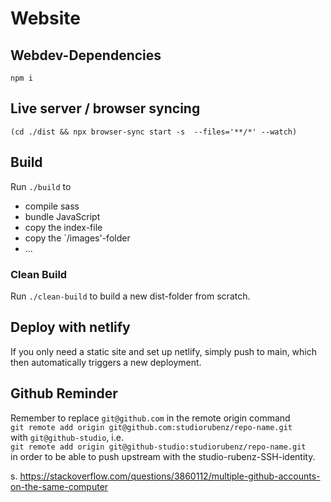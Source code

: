 # Website


## Webdev-Dependencies
`npm i`
 
## Live server / browser syncing
`(cd ./dist && npx browser-sync start -s  --files='**/*' --watch)`


## Build
Run `./build` to
* compile sass
* bundle JavaScript
* copy the index-file
* copy the `/images'-folder
* ...


### Clean Build
Run `./clean-build` to build a new dist-folder from scratch.


## Deploy with netlify
If you only need a static site and set up netlify, simply push to main, which then automatically triggers a new deployment.


## Github Reminder
Remember to replace `git@github.com` in the remote origin command  
`git remote add origin git@github.com:studiorubenz/repo-name.git`  
with `git@github-studio`, i.e.  
`git remote add origin git@github-studio:studiorubenz/repo-name.git`  
in order to be able to push upstream with the studio-rubenz-SSH-identity.

s. https://stackoverflow.com/questions/3860112/multiple-github-accounts-on-the-same-computer

